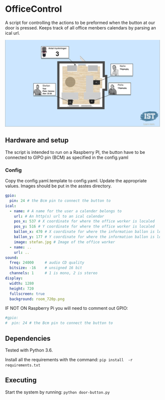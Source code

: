 # OfficeControl
A script for controlling the actions to be preformed when the button at our door is pressed. Keeps track of all office menbers calendars by parsing an ical url.

![Example](example.png)

## Hardware and setup
The script is intended to run on a Raspberry PI, the button have to be connected to GIPO pin (BCM) as specified in the config.yaml

### Config
Copy the config.yaml.template to config.yaml. Update the appropriate values. Images should be put in the asstes directory.
```yaml
gpio:
  pin: 24 # the Bcm pin to connect the button to
ical:
  - name: # A name for the user a calender belongs to
    url: # An http(s) url to an ical calendar
    pos_x: 537 # X coordinate for where the office worker is localed
    pos_y: 516 # Y coordinate for where the office worker is localed
    ballon_x: 470 # X coordinate for where the information ballon is located (top left corner)
    ballon_y: 177 # Y coordinate for where the information ballon is located (top left corner)    
    image: stefan.jpg # Image of the office worker
  - name: ..
    url: ..
sound:
  freq: 24000     # audio CD quality
  bitsize: -16    # unsigned 16 bit
  channels: 1     # 1 is mono, 2 is stereo
display:
  width: 1280
  height: 720
  fullscreen: true
  background: room_720p.png
  ```

IF NOT ON Raspberry Pi you will need to comment out GPIO:
```yaml
#gpio:
#  pin: 24 # the Bcm pin to connect the button to
```

## Dependencies
Tested with Python 3.6.

Install all the requirements with the command:
`pip install  -r requirements.txt`


## Executing 
Start the system by running: `python door-button.py`
